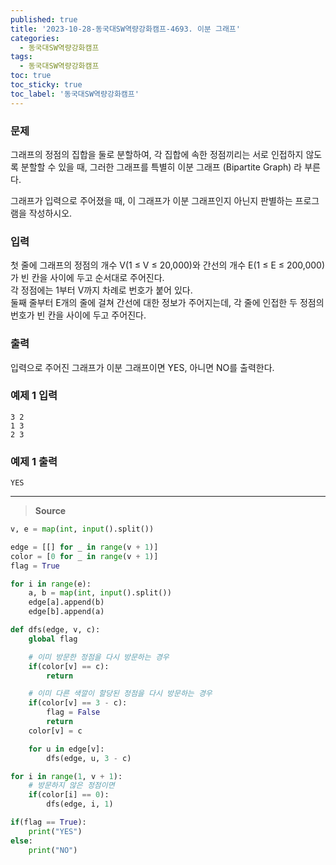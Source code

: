 ```yaml
---
published: true
title: '2023-10-28-동국대SW역량강화캠프-4693. 이분 그래프'
categories:
  - 동국대SW역량강화캠프
tags:
  - 동국대SW역량강화캠프
toc: true
toc_sticky: true
toc_label: '동국대SW역량강화캠프'
---
```


### **문제**

그래프의 정점의 집합을 둘로 분할하여, 각 집합에 속한 정점끼리는 서로 인접하지 않도록 분할할 수 있을 때, 그러한 그래프를 특별히 이분 그래프 (Bipartite Graph) 라 부른다.

그래프가 입력으로 주어졌을 때, 이 그래프가 이분 그래프인지 아닌지 판별하는 프로그램을 작성하시오.

### **입력**

첫 줄에 그래프의 정점의 개수 V(1 ≤ V ≤ 20,000)와 간선의 개수 E(1 ≤ E ≤ 200,000)가 빈 칸을 사이에 두고 순서대로 주어진다.  
각 정점에는 1부터 V까지 차례로 번호가 붙어 있다.  
둘째 줄부터 E개의 줄에 걸쳐 간선에 대한 정보가 주어지는데, 각 줄에 인접한 두 정점의 번호가 빈 칸을 사이에 두고 주어진다.

### **출력**

입력으로 주어진 그래프가 이분 그래프이면 YES, 아니면 NO를 출력한다.

### **예제 1 입력**

```
3 2
1 3
2 3
```

### **예제 1 출력**

```
YES
```

---

> **Source**

```python
v, e = map(int, input().split())

edge = [[] for _ in range(v + 1)]
color = [0 for _ in range(v + 1)]
flag = True

for i in range(e):
	a, b = map(int, input().split())
	edge[a].append(b)
	edge[b].append(a)

def dfs(edge, v, c):
	global flag

	# 이미 방문한 정점을 다시 방문하는 경우
	if(color[v] == c):
		return

	# 이미 다른 색깔이 할당된 정점을 다시 방문하는 경우
	if(color[v] == 3 - c):
		flag = False
		return
	color[v] = c

	for u in edge[v]:
		dfs(edge, u, 3 - c)

for i in range(1, v + 1):
	# 방문하지 않은 정점이면
	if(color[i] == 0):
		dfs(edge, i, 1)

if(flag == True):
	print("YES")
else:
	print("NO")
```
